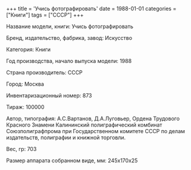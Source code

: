 +++
title = 'Учись фотографировать'
date = 1988-01-01
categories = ["Книги"]
tags = ["СССР"]
+++

Название модели, книги: Учись фотографировать

Бренд, издательство, фабрика, завод: Искусство

Категория: Книги

Год производства, начало выпуска модели: 1988

Страна производитель: СССР

Город: Москва

Инвентаризационный номер: 873

Тираж: 100000

Автор, типография: А.С.Вартанов, Д.А.Луговьер, Ордена Трудового Красного Знамени Калининский полиграфический комбинат Союзполиграфпрома при Государственном комитете СССР по делам издательств, полиграфии и книжной торговли.

Вес, гр: 703

Размер аппарата  собранном виде, мм: 245х170х25

